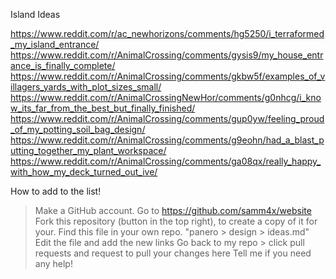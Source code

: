 Island Ideas

https://www.reddit.com/r/ac_newhorizons/comments/hg5250/i_terraformed_my_island_entrance/
https://www.reddit.com/r/AnimalCrossing/comments/gysis9/my_house_entrance_is_finally_complete/
https://www.reddit.com/r/AnimalCrossing/comments/gkbw5f/examples_of_villagers_yards_with_plot_sizes_small/
https://www.reddit.com/r/AnimalCrossingNewHor/comments/g0nhcg/i_know_its_far_from_the_best_but_finally_finished/
https://www.reddit.com/r/AnimalCrossing/comments/gup0yw/feeling_proud_of_my_potting_soil_bag_design/
https://www.reddit.com/r/AnimalCrossing/comments/g9eohn/had_a_blast_putting_together_my_plant_workspace/
https://www.reddit.com/r/AnimalCrossing/comments/ga08qx/really_happy_with_how_my_deck_turned_out_ive/

How to add to the list!

> Make a GitHub account.
> Go to https://github.com/samm4x/website
> Fork this repository (button in the top right), to create a copy of it for your.
> Find this file in your own repo. "panero > design > ideas.md"
> Edit the file and add the new links
> Go back to my repo > click pull requests and request to pull your changes here
> Tell me if you need any help!
